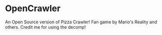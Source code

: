 # OpenCrawler
 An Open Source version of Pizza Crawler! Fan game by Mario's Reality and others. Credit me for using the decomp!
